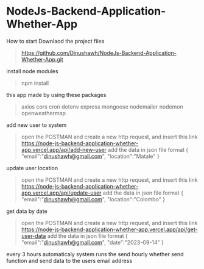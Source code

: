 # NodeJs-Backend-Application-Whether-App

How to start 
Downlaod the project files 
> https://github.com/Dinushawh/NodeJs-Backend-Application-Whether-App.git

install node modules 
> npm install

this app made by using these packages
> axios
> cors
> cron
> dotenv
> express
> mongoose
> nodemailer
> nodemon
> openweathermap

add new user to system 
> open the POSTMAN and create a new http request, and insert this link https://node-js-backend-application-whether-app.vercel.app/api/add-new-user
add the data in json file format
> {
    "email":"dinushawh@gmail.com",
    "location":"Matale"
}

update user location
> open the POSTMAN and create a new http request, and insert this link https://node-js-backend-application-whether-app.vercel.app/api/update-user
add the data in json file format
> {
    "email":"dinushawh@gmail.com",
    "location":"Colombo"
}

get data by date 
> open the POSTMAN and create a new http request, and insert this link https://node-js-backend-application-whether-app.vercel.app/api/get-user-data
add the data in json file format
> {
    "email":"dinushawh@gmail.com",
    "date":"2023-09-14"
}

every 3 hours automaticaly system runs the send hourly whether send function and send data to the users email address 



